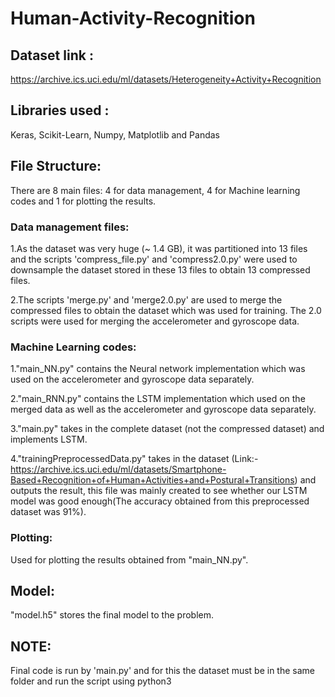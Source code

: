 # Human-Activity-Recognition

## Dataset link :
https://archive.ics.uci.edu/ml/datasets/Heterogeneity+Activity+Recognition

## Libraries used :
Keras, Scikit-Learn, Numpy, Matplotlib and Pandas

## File Structure: 

There are 8 main files: 4 for data management, 4 for Machine learning codes and 1 for plotting the results.

### Data management files: 
1.As the dataset was very huge (~ 1.4 GB), it was partitioned into 13 files and the scripts 'compress_file.py' and 'compress2.0.py' were used to downsample the dataset stored in these 13 files to obtain 13 compressed files. 

2.The scripts 'merge.py' and 'merge2.0.py' are used to merge the compressed files to obtain the dataset which was used for training. The 2.0 scripts were used for merging the accelerometer and gyroscope data.

### Machine Learning codes: 
1."main_NN.py" contains the Neural network implementation which was used on the accelerometer and gyroscope data separately. 

2."main_RNN.py" contains the LSTM implementation which used on the merged data as well as the accelerometer and gyroscope data separately. 

3."main.py" takes in the complete dataset (not the compressed dataset) and implements LSTM. 

4."trainingPreprocessedData.py" takes in the dataset (Link:- https://archive.ics.uci.edu/ml/datasets/Smartphone-Based+Recognition+of+Human+Activities+and+Postural+Transitions) and outputs the result, this file was mainly created to see whether our LSTM model was good enough(The accuracy obtained from this preprocessed dataset was 91%).
### Plotting:
Used for plotting the results obtained from "main_NN.py".

## Model:
"model.h5" stores the final model to the problem.

## NOTE:
Final code is run by 'main.py' and for this the dataset must be in the same folder and run the script using python3  




